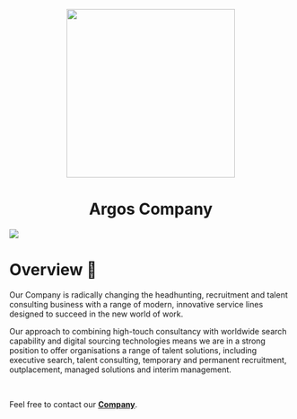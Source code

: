 <p align="center"><img width="300"  src="https://ibb.co/SRqHKkV">
<h1 align= "center">Argos Company</h1>
</p>
<img src="https://ibb.co/5LXBgdk"></img>

<h1>Overview 🚀</h1>
<p>  Our Company is radically changing the headhunting, recruitment and talent consulting business with a range of modern, innovative service lines designed to succeed in the new world of work.

<p>Our approach to combining high-touch consultancy with worldwide search capability and digital sourcing technologies means we are in a strong position to offer organisations a range of talent solutions, including executive search, talent consulting, temporary and permanent recruitment, outplacement, managed solutions and interim management. </p>
<br>
<p>Feel free to contact our <a href="mailto:richardnixon8981@gmail.com" target="_blank"><strong>Company</strong></a>.</p>
